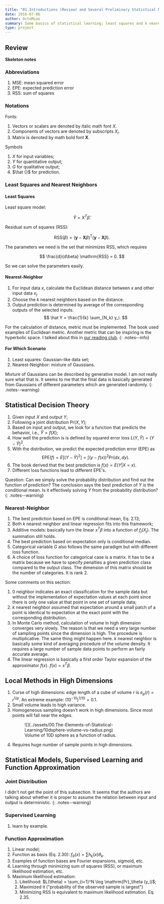 ```yaml
---
title: "01.Introductions (Review) and Several Preliminary Statistical Methods"
date: 2016-07-06
author: OctoMiao
summary: Some basics of statistical learning; least squares and k nearest neighbors; statistical decision theory; local methods in high dimensions
type: project
---
```



## Review

**Skeleton notes**

### Abbreviations

1. MSE: mean squared error
2. EPE: expected prediction error
3. RSS: sum of squares



### Notations

Fonts:

1. Vectors or scalars are denoted by italic math font $X$.
2. Components of vectors are denoted by subscripts $X_i$.
3. Matrix is denoted by math bold font $\mathbf X$.

Symbols

1. $X$ for input variables;
2. $Y$ for quantitative output;
3. $G$ for qualitative output;
4. $\hat {}$ for prediction.


### Least Squares and Nearest Neighbors


#### Least Squares

Least square model:

$$
\hat Y = X^T \hat \beta.
$$

Residual sum of squares (RSS):

$$
\mathrm{RSS}(\beta) = (\mathbf y - \mathbf X \beta)^{\mathrm T} (\mathbf y - \mathbf X \beta).
$$

The parameters we need is the set that minimizes RSS, which requires

$$
\frac{d}{d\beta} \mathrm{RSS} = 0.
$$

So we can solve the parameters easily.

#### Nearest-Neighbor

1. For input data $x$, calculate the Euclidean distance between $x$ and other input data $x_j$.
2. Choose the $k$ nearest neighbors based on the distance.
3. Output prediction is determined by average of the corresponding outputs of the selected inputs.
   $$
   \hat Y = \frac{1}{k} \sum_{N_k} y_i.
   $$


For the calculation of distance, metric must be implemented. The book used examples of Euclidean metric. Another metric that can be inspiring is the hyperbolic space. I talked about this in [our reading club](https://reading-club.github.io/5weekplus/week2.html).
{: .notes--info}


#### For Which Scenario

1. Least squares: Gaussian-like data set;
2. Nearest-Neighbor: mixture of Gaussians.


Mixture of Gaussians can be described by generative model. I am not really sure what that is. It seems to me that the final data is basically generated from Gaussians of different parameters which are generated randomly.
{: .notes--warning}


## Statistical Decision Theory


1. Given input $X$ and output $Y$;
2. Following a joint distribution $\mathrm{Pr}(X,Y)$;
3. Based on input and output, we look for a function that predicts the behavior, i.e., $\hat Y = f(X)$;
4. How well the prediction is is defined by squared error loss $L(Y,\hat Y) = (Y-\hat Y)^2$.
5. With the distribution, we predict the expected prediction error (EPE) as
   $$
   \mathrm{EPE}(f) = E[ ( Y- \hat Y )^2 ] = \int (y - f(x))^2 \mathrm{Pr}(dx, dy).
   $$
6. The book derived that the best prediction is $f(x) = E(Y\vert X=x)$.
7. Different loss functions lead to different EPE's.


Question: Can we simply solve the probability distribution and find out the function of prediction? The conclusion says the best prediction of $Y$ is the conditional mean. Is it effectively solving $Y$ from the probability distribution?
{: .notes--warning}


### Nearest-Neighbor


1. The best prediction based on EPE is conditional mean, Eq. 2.13;
2. Both $k$ nearest neighbor and linear regression fits into this framework;
3. Additive models: basically turn the linear $x^T\beta$ into a function of $f_j(X_j)$. The summation still holds.
4. The best prediction based on expectation only is conditional median.
5. Categorical variable $G$ also follows the same paradigm but with different loss function.
6. A choice of loss function for categorical case is a matrix. It has to be a matrix because we have to specify penalties a given prediction class compared to the output class. The dimension of this matrix should be the number of categories. It is rank 2.


<div class="notes--info" markdown="1">
Some comments on this section:

1. 0 neighbor indicates an exact classification for the sample data but without the implementation of expectation values at each point since there is only one value at that point in one set of sample data;
2. $k$ nearest neighbor assumed that expectation around a small patch of a point is identical to expectation at the exact point with the corresponding distribution.
3. In Monte Carlo method, calculation of volume in high dimension converges very slowly. The reason is that we need a very large number of sampling points since the dimension is high. The procedure is multiplicative. The same thing might happen here. $k$ nearest neighbor is basically some kind of averaging procedure of the volume density. It requires a large number of sample data points to perform an fairly accurate average.
4. The linear regression is basically a first order Taylor expansion of the approximator $f(x)$. $f(x) = x^T\beta$.
</div>


## Local Methods in High Dimensions

1. Curse of high dimensions: edge length of a cube of volume $r$ is $e_p(r) = r^{1/p}$. An extreme example: $(10^{-10})^{1/10} =0.1$.
2. Small volume leads to high variance.
3. Homogeneous sampling doesn't work in high dimensions. Since most points will fall near the edges.
   <figure markdown="1">
   ![](../assets/00.The-Elements-of-Statistical-Learning/10dsphere-volume-vs-radius.png)
   <figcaption markdown="1">
   Volume of 10D sphere as a function of radius.
   </figcaption>
   </figure>
4. Requires huge number of sample points in high dimensions.


## Statistical Models, Supervised Learning and Function Approximation

### Joint Distribution

I didn't not get the point of this subsection. It seems that the authors are talking about whether it is proper to assume the relation between input and output is deterministic.
{: .notes--warning}

### Supervised Learning

1. learn by example.


### Function Approximation

1. Linear model;
2. Function as basis (Eq. 2.30): $f_\theta(x) = \sum h_k(x)\theta_k$.
3. Examples of function bases are Fourier expansions, sigmoid, etc.
4. Learning through minimizing sum of squares (RSS), or maximum likelihood estimation, etc.
5. Maximum likelihood estimation:
   1. Likelihood: $L(\theta) = \sum_{i=1}^N \log \mathrm{Pr}_\theta (y_i)$;
   2. Maximized it ("probability of the observed sample is largest")
   3. Minimizing RSS is equivalent to maximum likelihood estimation. Eq. 2.35.
